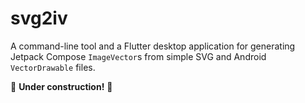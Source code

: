 # svg2iv

A command-line tool and a Flutter desktop application for generating Jetpack Compose `ImageVector`s from simple SVG and Android `VectorDrawable` files.

🚧 **Under construction!** 🚧
